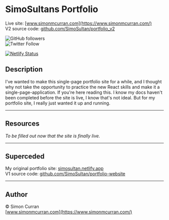 # SimoSultans Portfolio

Live site: [www.simonmcurran.com](https://www.simonmcurran.com/)  
V2 source code: [github.com/SimoSultan/portfolio_v2](https://github.com/SimoSultan/portfolio_v2)

![GitHub followers](https://img.shields.io/github/followers/SimoSultan?style=social)  
![Twitter Follow](https://img.shields.io/twitter/follow/simo_sultan?style=social)

[![Netlify Status](https://api.netlify.com/api/v1/badges/ee22d955-f17c-4e9a-814b-80d2606c2902/deploy-status)](https://app.netlify.com/sites/simosultan2/deploys)

## Description

I've wanted to make this single-page portfolio site for a while, and I thought why not take the opportunity to practice the new React skills and make it a single-page-application.
If you're here reading this. I know my docs haven't been completed before the site is live, I know that's not ideal. But for my portfolio site, I really just wanted it up and running.

---

## Resources

_To be filled out now that the site is finally live._

---

## Superceded

My original portfolio site: [simosultan.netlify.app](https://simosultan.netlify.app/)  
V1 source code: [github.com/SimoSultan/portfolio-website](https://github.com/SimoSultan/portfolio-website)

---

## Author

© Simon Curran  
[www.simonmcurran.com](https://www.simonmcurran.com/)
